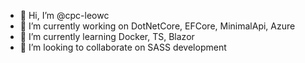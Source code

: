 - 👋 Hi, I’m @cpc-leowc
- 👀 I’m currently working on DotNetCore, EFCore, MinimalApi, Azure
- 🌱 I’m currently learning Docker, TS, Blazor
- 💞️ I’m looking to collaborate on SASS development


<!---
cpc-leowc/cpc-leowc is a ✨ special ✨ repository because its `README.md` (this file) appears on your GitHub profile.
You can click the Preview link to take a look at your changes.
--->
